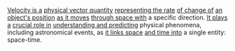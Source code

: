 
[Velocity is a](1/1/3/2/1/2/1/.Velocity) [physical vector quantity](1/2/1/2/3/2/.Vector) [representing the rate](1/1/3/2/3/3/3/2/2/.Rate%20to%20Quantity) [of change of](1/1/3/2/3/3/1/3/1/3/3/.Change%20of%20Base) [an object's position](1/3/1/1/2/1/_Position-Momentum) [as it moves](3/2/1/2/2/1/1/_Still-Motion) [through space with](1/1/3/2/3/2/2/2/.Space) a specific direction. [It plays a](3/2/1/3/1/2/2/_Pause-Play) [crucial role in](3/1/3/3/2/2/1/3/.Necessity) [understanding and predicting](2/2/3/2/2/2/.Understanding%20and%20Explanation) physical phenomena, including astronomical events, as [it links space](1/2/1/3/3/3/3/.Space) [and time into](1/2/2/.Time) a single entity: space-time.

